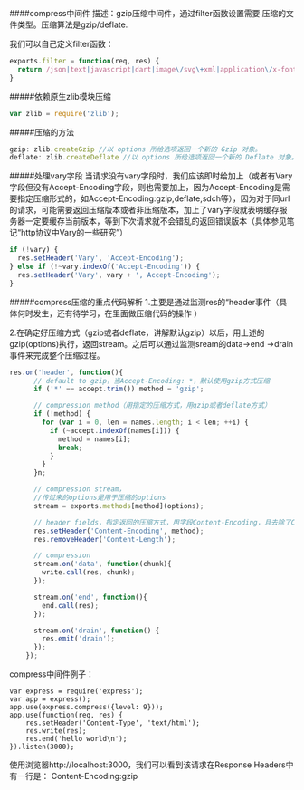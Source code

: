 ####compress中间件
描述：gzip压缩中间件，通过filter函数设置需要 压缩的文件类型。压缩算法是gzip/deflate.

我们可以自己定义filter函数：
```javascript
exports.filter = function(req, res) {
  return /json|text|javascript|dart|image\/svg\+xml|application\/x-font-ttf|application\/vnd\.ms-opentype|application\/vnd\.ms-fontobject/.test(res.getHeader('Content-Type'));
}
```


#####依赖原生zlib模块压缩
```javascript
var zlib = require('zlib');
```
#####压缩的方法
```javascript
gzip: zlib.createGzip //以 options 所给选项返回一个新的 Gzip 对象。
deflate: zlib.createDeflate //以 options 所给选项返回一个新的 Deflate 对象。
```
#####处理vary字段
 当请求没有vary字段时，我们应该即时给加上（或者有Vary字段但没有Accept-Encoding字段，则也需要加上，因为Accept-Encoding是需要指定压缩形式的，如Accept-Encoding:gzip,deflate,sdch等），因为对于同url的请求，可能需要返回压缩版本或者非压缩版本，加上了vary字段就表明缓存服务器一定要缓存当前版本，等到下次请求就不会错乱的返回错误版本（具体参见笔记“http协议中Vary的一些研究”）
```javascript
if (!vary) {
  res.setHeader('Vary', 'Accept-Encoding');
} else if (!~vary.indexOf('Accept-Encoding')) {
  res.setHeader('Vary', vary + ', Accept-Encoding');
}
```
#####compress压缩的重点代码解析
1.主要是通过监测res的“header事件（具体何时发生，还有待学习，在里面做压缩代码的操作
）

2.在确定好压缩方式（gzip或者deflate，讲解默认gzip）以后，用上述的gzip(options)执行，返回stream。之后可以通过监测sream的data->end
->drain事件来完成整个压缩过程。
```javascript
res.on('header', function(){
      // default to gzip，当Accept-Encoding: *，默认使用gzip方式压缩
      if ('*' == accept.trim()) method = 'gzip';

      // compression method（用指定的压缩方式，用gzip或者deflate方式）
      if (!method) {
        for (var i = 0, len = names.length; i < len; ++i) {
          if (~accept.indexOf(names[i])) {
            method = names[i];
            break;
          }
        }
      }n;

      // compression stream，
      //传过来的options是用于压缩的options
      stream = exports.methods[method](options);

      // header fields，指定返回的压缩方式，用字段Content-Encoding，且去除了Content-Length字段
      res.setHeader('Content-Encoding', method);
      res.removeHeader('Content-Length');

      // compression
      stream.on('data', function(chunk){
        write.call(res, chunk);
      });

      stream.on('end', function(){
        end.call(res);
      });

      stream.on('drain', function() {
        res.emit('drain');
      });
    });
```

compress中间件例子：
```javscript
var express = require('express');
var app = express();
app.use(express.compress({level: 9}));
app.use(function(req, res) {
    res.setHeader('Content-Type', 'text/html');
    res.write(res);
    res.end('hello world\n');
}).listen(3000);
```

使用浏览器http://localhost:3000，我们可以看到该请求在Response Headers中有一行是：
Content-Encoding:gzip
